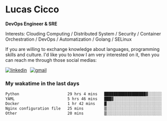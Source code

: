 # Lucas Cicco

**DevOps Engineer & SRE**

Interests: Clouding Computing / Distributed System / Security / Container Orchestration / DevOps / Automatization / Golang / SELinux

If you are willing to exchange knowledge about languages, programming skills and culture. I'd like you to know I am very interested on it, then you can reach me through those social medias:

<div style="display: flex; align-items: center; gap: 10px;">
  <a href="https://www.linkedin.com/in/lucas-vitor-de-cicco" target="_blank">
    <img
      src="https://img.shields.io/badge/-LinkedIn-%230077B5?style=for-the-badge&logo=linkedin&logoColor=white"
      alt="linkedin"
      target="_blank" 
    />
  </a>
  <a href="mailto:lucasvitorx1@gmail.com">
      <img
        src="https://img.shields.io/badge/-Gmail-%23333?style=for-the-badge&logo=gmail&logoColor=white"
        alt="gmail"
        target="_blank"
      />
  </a>
</div>

### My wakatime in the last days

<!--START_SECTION:waka-->

```txt
Python                     29 hrs 4 mins   ██████████████████▓░░░░░░   74.27 %
YAML                       5 hrs 46 mins   ███▓░░░░░░░░░░░░░░░░░░░░░   14.74 %
Docker                     1 hr 42 mins    █░░░░░░░░░░░░░░░░░░░░░░░░   04.37 %
Nginx configuration file   25 mins         ▒░░░░░░░░░░░░░░░░░░░░░░░░   01.09 %
Other                      20 mins         ▒░░░░░░░░░░░░░░░░░░░░░░░░   00.89 %
```

<!--END_SECTION:waka-->

